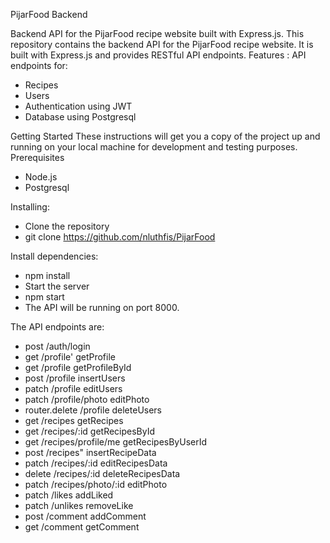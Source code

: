 PijarFood Backend

Backend API for the PijarFood recipe website built with Express.js.
This repository contains the backend API for the PijarFood recipe website. It is built with Express.js and provides RESTful API endpoints.
Features : 
API endpoints for:
- Recipes
- Users
- Authentication using JWT
- Database using Postgresql

Getting Started
These instructions will get you a copy of the project up and running on your local machine for development and testing purposes.
Prerequisites
- Node.js
- Postgresql

Installing:
- Clone the repository
- git clone https://github.com/nluthfis/PijarFood

Install dependencies:
- npm install
- Start the server
- npm start
- The API will be running on port 8000.


The API endpoints are:
- post /auth/login
- get /profile' getProfile
- get /profile getProfileById
- post /profile insertUsers
- patch /profile editUsers
- patch /profile/photo editPhoto
- router.delete /profile deleteUsers
- get /recipes getRecipes
- get /recipes/:id getRecipesById
- get /recipes/profile/me getRecipesByUserId
- post /recipes" insertRecipeData
- patch /recipes/:id editRecipesData
- delete /recipes/:id deleteRecipesData
- patch /recipes/photo/:id editPhoto
- patch /likes addLiked
- patch /unlikes removeLike
- post /comment addComment
- get /comment getComment
